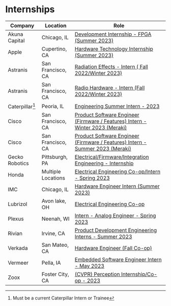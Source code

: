 # Internships

| Company | Location | Role |
| --- | --- | --- |
| Akuna Capital | Chicago, IL | [Development Internship - FPGA (Summer 2023)](https://akunacapital.com/job-details?gh_jid=4272847) |
| Apple | Cupertino, CA | [Hardware Technology Internship (Summer 2023)](https://jobs.apple.com/en-us/details/200389042/hardware-technology-internship?team=STDNT) |
| Astranis | San Francisco, CA | [Radiation Effects - Intern ( Fall 2022/Winter 2023)](https://jobs.lever.co/astranis/ca63e3fa-8386-4563-ab41-cd1bb6b8fdda) |
| Astranis | San Francisco, CA | [Radio Hardware - Intern (Fall 2022/Winter 2023)](https://jobs.lever.co/astranis/6efdf927-4c2f-4221-8f48-d3d4a2264df1) |
| Caterpillar[^1] | Peoria, IL | [Engineering Summer Intern - 2023](https://careers.caterpillar.com/en/jobs/job/r0000139145-engineering-summer-intern-2023/) |
| Cisco | San Francisco, CA | [Product Software Engineer (Firmware / Features) Intern - Winter 2023 (Meraki)](https://jobs.cisco.com/jobs/ProjectDetail/Product-Software-Engineer-Firmware-Features-Intern-Winter-2023-Meraki/1369140) |
| Cisco | San Francisco, CA | [Product Software Engineer (Firmware / Features) Intern - Summer 2023 (Meraki)](https://jobs.cisco.com/jobs/ProjectDetail/Product-Software-Engineer-Firmware-Features-Intern-Summer-2023-Meraki/1373285) |
| Gecko Robotics | Pittsburgh, PA | [Electrical/Firmware/Integration Engineering - Internship](https://www.geckorobotics.com/company/apply?gh_jid=5209108003&gh_src=f8594bd13us) |
| Honda | Multiple Locations | [Electrical Engineering Co-op/Intern - Spring 2023](https://hondana.taleo.net/careersection/ah_ext_mobile/jobdetail.ftl?job=544548) |
| IMC | Chicago, IL | [Hardware Engineer Intern (Summer 2023)](https://imc.wd5.myworkdayjobs.com/en-US/IMC_USA/job/Hardware-Engineer-Intern----Summer-2023_REQ-01960-1) |
| Lubrizol | Avon lake, OH | [Electrical Engineering Co-op](https://jobs.lubrizol.com/job/Avon-Lake-Electrical-Engineering-Co-op-OH-44012/880689500/?feedId=140500&utm_source=LinkedInJobPostings&utm_campaign=Lubrizol_LinkedIn) |
| Plexus | Neenah, WI | [Intern - Analog Engineer - Spring 2023](https://plexus.wd5.myworkdayjobs.com/Plexus_Careers/job/Neenah-WI/Intern---Analog-Engineer---Spring-2023_R020602-1) |
| Rivian | Irvine, CA | [Product Development Engineering Interns - Summer 2023](https://boards.greenhouse.io/rivian/jobs/5199457003) |
| Verkada | San Mateo, CA | [Hardware Engineer (Fall Co-op)](https://jobs.lever.co/verkada/ca071837-f877-4211-9903-0a4ef5ed4cc5) |
| Vermeer | Pella, IA | [Embedded Software Engineer Intern - May 2023](https://vermeer.wd5.myworkdayjobs.com/externalcareersite/job/Pella-Iowa-USA---Corporate-Office/Embedded-Software-Engineer-Intern---May-2023_REQ-10885) |
| Zoox | Foster City, CA | [(CVPR) Perception Internship/Co-op - 2023](https://zoox.com/careers/job-opportunity/?job=e823f774-2f3b-463e-b3d7-dc1f0ecfa98b) |

[^1]: Must be a current Caterpillar Intern or Trainee
